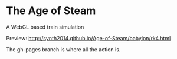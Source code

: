 The Age of Steam
==================

A WebGL based train simulation

Preview:
http://synth2014.github.io/Age-of-Steam/babylon/rk4.html

The gh-pages branch is where all the action is.
